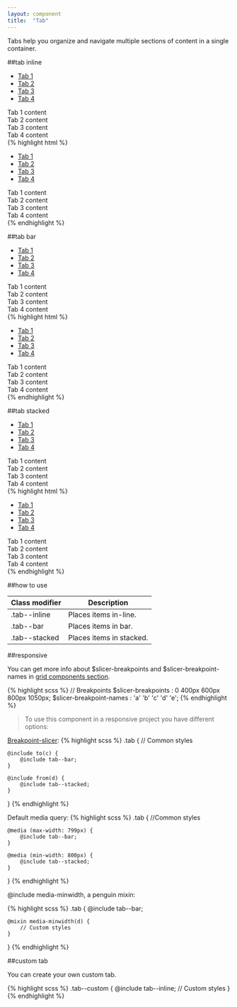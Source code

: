 ```yaml
---
layout: component
title:  "Tab"
---
```


Tabs help you organize and navigate multiple sections of content in a single container.

##tab inline
<div class="penguin-example">
    <div class="tab tab--inline" data-tab="">
        <ul class="tab__block" role="tablist">
            <li class="tab__block__item tab__block__item--selected" role="tab">
                <a href="#tab1-inline" class="tab__block__link">Tab 1</a>
            </li>
            <li class="tab__block__item" role="tab">
                <a href="#tab2-inline" class="tab__block__link">Tab 2</a>
            </li>
            <li class="tab__block__item" role="tab">
                <a href="#tab3-inline" class="tab__block__link">Tab 3</a>
            </li>
            <li class="tab__block__item" role="tab">
                <a href="#tab4-inline" class="tab__block__link">Tab 4</a>
            </li>
        </ul>
        <div class="tab__content">
            <div class="tab__content__item tab__content__item--selected" id="tab1-inline" role="tabpanel">Tab 1 content</div>
            <div class="tab__content__item" id="tab2-inline" role="tabpanel">Tab 2 content</div>
            <div class="tab__content__item" id="tab3-inline" role="tabpanel">Tab 3 content</div>
            <div class="tab__content__item" id="tab4-inline" role="tabpanel">Tab 4 content</div>
        </div>
    </div>
</div>
{% highlight html %}
<div class="tab tab--inline" data-tab>
    <ul class="tab__block" role="tablist">
        <li class="tab__block__item tab__block__item--selected" role="tab">
            <a href="#tab1-inline" class="tab__block__link">Tab 1</a>
        </li>
        <li class="tab__block__item" role="tab">
            <a href="#tab2-inline" class="tab__block__link">Tab 2</a>
        </li>
        <li class="tab__block__item" role="tab">
            <a href="#tab3-inline" class="tab__block__link">Tab 3</a>
        </li>
        <li class="tab__block__item" role="tab">
            <a href="#tab4-inline" class="tab__block__link">Tab 4</a>
        </li>
    </ul>
    <div class="tab__content">
        <div class="tab__content__item tab__content__item--selected" id="tab1-inline" role="tabpanel">Tab 1 content</div>
        <div class="tab__content__item" id="tab2-inline" role="tabpanel">Tab 2 content</div>
        <div class="tab__content__item" id="tab3-inline" role="tabpanel">Tab 3 content</div>
        <div class="tab__content__item" id="tab4-inline" role="tabpanel">Tab 4 content</div>
    </div>
</div>
{% endhighlight %}





##tab bar
<div class="penguin-example">
    <div class="tab tab--bar" data-tab="">
        <ul class="tab__block" role="tablist">
            <li class="tab__block__item tab__block__item--selected" role="tab"><a href="#tab1-bar" class="tab__block__link">Tab 1</a></li>
            <li class="tab__block__item" role="tab"><a href="#tab2-bar" class="tab__block__link">Tab 2</a></li>
            <li class="tab__block__item" role="tab"><a href="#tab3-bar" class="tab__block__link">Tab 3</a></li>
            <li class="tab__block__item" role="tab"><a href="#tab4-bar" class="tab__block__link">Tab 4</a></li>
        </ul>
        <div class="tab__content">
            <div class="tab__content__item tab__content__item--selected" id="tab1-bar">Tab 1 content</div>
            <div class="tab__content__item" id="tab2-bar">Tab 2 content</div>
            <div class="tab__content__item" id="tab3-bar">Tab 3 content</div>
            <div class="tab__content__item" id="tab4-bar">Tab 4 content</div>
        </div>
    </div>
</div>
{% highlight html %}
<div class="tab tab--bar" data-tab>
    <ul class="tab__block" role="tablist">
        <li class="tab__block__item tab__block__item--selected"  role="tab">
            <a href="#tab1-bar" class="tab__block__link">Tab 1</a>
        </li>
        <li class="tab__block__item"  role="tab">
            <a href="#tab2-bar" class="tab__block__link">Tab 2</a>
        </li>
        <li class="tab__block__item"  role="tab">
            <a href="#tab3-bar" class="tab__block__link">Tab 3</a>
        </li>
        <li class="tab__block__item"  role="tab">
            <a href="#tab4-bar" class="tab__block__link">Tab 4</a>
        </li>
    </ul>
    <div class="tab__content">
        <div class="tab__content__item tab__content__item--selected" id="tab1-bar" role="tabpanel">Tab 1 content</div>
        <div class="tab__content__item" id="tab2-bar" role="tabpanel">Tab 2 content</div>
        <div class="tab__content__item" id="tab3-bar" role="tabpanel">Tab 3 content</div>
        <div class="tab__content__item" id="tab4-bar" role="tabpanel">Tab 4 content</div>
    </div>
</div>
{% endhighlight %}





##tab stacked
<div class="penguin-example">
    <div class="tab tab--stacked" data-tab="">
        <ul class="tab__block" role="tablist">
            <li class="tab__block__item"><a href="#tab1-stacked" class="tab__block__link" role="tab">Tab 1</a></li>
            <li class="tab__block__item"><a href="#tab2-stacked" class="tab__block__link" role="tab">Tab 2</a></li>
            <li class="tab__block__item"><a href="#tab3-stacked" class="tab__block__link" role="tab">Tab 3</a></li>
            <li class="tab__block__item tab__block__item--selected"><a href="#tab4-stacked" class="tab__block__link">Tab 4</a></li>
        </ul>
        <div class="tab__content">
            <div class="tab__content__item" id="tab1-stacked" role="tabpanel">Tab 1 content</div>
            <div class="tab__content__item" id="tab2-stacked" role="tabpanel">Tab 2 content</div>
            <div class="tab__content__item" id="tab3-stacked" role="tabpanel">Tab 3 content</div>
            <div class="tab__content__item tab__content__item--selected" id="tab4-stacked" role="tabpanel">Tab 4 content</div>
        </div>
    </div>
</div>
{% highlight html %}
<div class="tab tab--stacked" data-tab>
    <ul class="tab__block" role="tablist">
        <li class="tab__block__item" role="tab">
            <a href="#tab1-stacked" class="tab__block__link">Tab 1</a>
        </li>
        <li class="tab__block__item" role="tab">
            <a href="#tab2-stacked" class="tab__block__link">Tab 2</a>
        </li>
        <li class="tab__block__item" role="tab">
            <a href="#tab3-stacked" class="tab__block__link">Tab 3</a>
        </li>
        <li class="tab__block__item tab__block__item--selected" role="tab">
            <a href="#tab4-stacked" class="tab__block__link">Tab 4</a>
        </li>
    </ul>
    <div class="tab__content">
        <div class="tab__content__item" id="tab1-stacked" role="tabpanel">Tab 1 content</div>
        <div class="tab__content__item" id="tab2-stacked" role="tabpanel">Tab 2 content</div>
        <div class="tab__content__item" id="tab3-stacked" role="tabpanel">Tab 3 content</div>
        <div class="tab__content__item tab__content__item--selected" id="tab4-stacked" role="tabpanel">Tab 4 content</div>
    </div>
</div>
{% endhighlight %}





##how to use

| Class modifier | Description              |
|----------------|--------------------------|
| .tab--inline   | Places items in-line.    |
| .tab--bar      | Places items in bar.     |
| .tab--stacked  | Places items in stacked. |


##responsive

You can get more info about $slicer-breakpoints and $slicer-breakpoint-names in [grid components section](../grid/).

{% highlight scss %}
// Breakpoints
$slicer-breakpoints       : 0   400px   600px   800px   1050px;
$slicer-breakpoint-names  :  'a'     'b'     'c'     'd'      'e';
{% endhighlight %}



> To use this component in a responsive project you have different options:

[Breakpoint-slicer](https://github.com/lolmaus/breakpoint-slicer):
{% highlight scss %}
.tab {
    // Common styles

    @include to(c) {
        @include tab--bar;
    }

    @include from(d) {
        @include tab--stacked;
    }

}
{% endhighlight %}


Default media query:
{% highlight scss %}
.tab {
    //Common styles

    @media (max-width: 799px) {
        @include tab--bar;
    }

    @media (min-width: 800px) {
        @include tab--stacked;
    }

}
{% endhighlight %}

@include media-minwidth, a penguin mixin:

{% highlight scss %}
.tab {
    @include tab--bar;

    @mixin media-minwidth(d) {
        // Custom styles
    }
}
{% endhighlight %}

##custom tab

You can create your own custom tab.

{% highlight scss %}
.tab--custom {
    @include tab--inline;
    // Custom styles
}
{% endhighlight %}